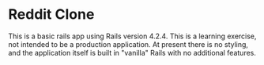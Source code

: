 Reddit Clone
============

This is a basic rails app using Rails version 4.2.4.  This is a learning exercise,
not intended to be a production application.  At present there is no styling, 
and the application itself is built in "vanilla" Rails with no additional features.